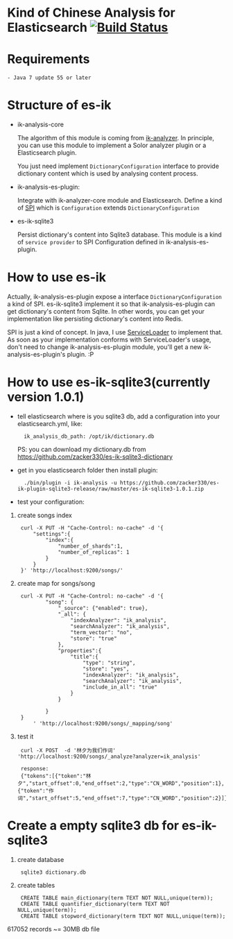 # Kind of Chinese Analysis for Elasticsearch [![Build Status](https://travis-ci.org/zacker330/es-ik.svg?branch=master)](https://travis-ci.org/zacker330/es-ik)

# Requirements

    - Java 7 update 55 or later

# Structure of es-ik

*  ik-analysis-core

    The algorithm of this module is coming from [ik-analyzer](https://code.google.com/p/ik-analyzer/). In principle, you can use this module to implement a Solor analyzer plugin or a Elasticsearch plugin.

    You just need implement `DictionaryConfiguration` interface to provide dictionary content which is used by analysing content process.

*  ik-analysis-es-plugin:

    Integrate with ik-analyzer-core module and Elasticsearch. Define a kind of [SPI](https://en.wikipedia.org/wiki/Service_provider_interface) which is `Configuration` extends `DictionaryConfiguration`

*  es-ik-sqlite3

    Persist dictionary's content into Sqlite3 database. This module is a kind of `service provider` to SPI Configuration defined in ik-analysis-es-plugin.


# How to use es-ik

Actually, ik-analysis-es-plugin expose a interface `DictionaryConfiguration` a kind of SPI. es-ik-sqlite3 implement it so that ik-analysis-es-plugin can get dictionary's content from Sqlite. In other words, you can get your implementation like persisting dictionary's content into Redis.

SPI is just a kind of concept. In java, I use [ServiceLoader](https://docs.oracle.com/javase/6/docs/api/java/util/ServiceLoader.html) to implement that. As soon as your implementation conforms with ServiceLoader's usage, don't need to change ik-analysis-es-plugin module, you'll get a new ik-analysis-es-plugin's plugin. :P




# How to use es-ik-sqlite3(currently version 1.0.1)


- tell elasticsearch where is you sqlite3 db, add a configuration into your elasticsearch.yml, like:

        ik_analysis_db_path: /opt/ik/dictionary.db

   PS: you can download my dictionary.db from https://github.com/zacker330/es-ik-sqlite3-dictionary


- get in you elasticsearch folder then install plugin:

        ./bin/plugin -i ik-analysis -u https://github.com/zacker330/es-ik-plugin-sqlite3-release/raw/master/es-ik-sqlite3-1.0.1.zip

- test your configuration:

1. create songs index

        curl -X PUT -H "Cache-Control: no-cache" -d '{
            "settings":{
                "index":{
                    "number_of_shards":1,
                    "number_of_replicas": 1
                }
            }
        }' 'http://localhost:9200/songs/'

2. create map for songs/song

        curl -X PUT -H "Cache-Control: no-cache" -d '{
                "song": {
                    "_source": {"enabled": true},
                    "_all": {
                        "indexAnalyzer": "ik_analysis",
                        "searchAnalyzer": "ik_analysis",
                        "term_vector": "no",
                        "store": "true"
                    },
                    "properties":{
                        "title":{
                            "type": "string",
                            "store": "yes",
                            "indexAnalyzer": "ik_analysis",
                            "searchAnalyzer": "ik_analysis",
                            "include_in_all": "true"
                        }
                    }

                }
        }
            ' 'http://localhost:9200/songs/_mapping/song'

3. test it

        curl -X POST  -d '林夕为我们作词' 'http://localhost:9200/songs/_analyze?analyzer=ik_analysis'

        response:
        {"tokens":[{"token":"林夕","start_offset":0,"end_offset":2,"type":"CN_WORD","position":1},{"token":"作词","start_offset":5,"end_offset":7,"type":"CN_WORD","position":2}]}

# Create a empty sqlite3 db for es-ik-sqlite3

1. create database

        sqlite3 dictionary.db

2. create tables

        CREATE TABLE main_dictionary(term TEXT NOT NULL,unique(term));
        CREATE TABLE quantifier_dictionary(term TEXT NOT NULL,unique(term));
        CREATE TABLE stopword_dictionary(term TEXT NOT NULL,unique(term));


617052 records ~= 30MB db file


